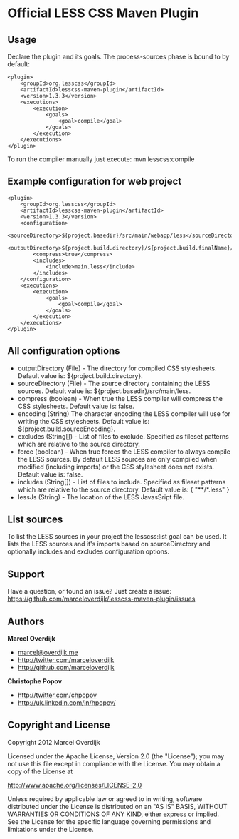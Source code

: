 Official LESS CSS Maven Plugin
==============================


Usage
-----

Declare the plugin and its goals. The process-sources phase is bound to by default:

    <plugin>
        <groupId>org.lesscss</groupId>
        <artifactId>lesscss-maven-plugin</artifactId>
        <version>1.3.3</version>
        <executions>
            <execution>
                <goals>
                    <goal>compile</goal>
                </goals>
            </execution>
        </executions>
    </plugin>

To run the compiler manually just execute: mvn lesscss:compile


Example configuration for web project
-------------------------------------

    <plugin>
        <groupId>org.lesscss</groupId>
        <artifactId>lesscss-maven-plugin</artifactId>
        <version>1.3.3</version>
        <configuration>
            <sourceDirectory>${project.basedir}/src/main/webapp/less</sourceDirectory>
            <outputDirectory>${project.build.directory}/${project.build.finalName}/css</outputDirectory>
            <compress>true</compress>
            <includes>
                <include>main.less</include>
            </includes>
        </configuration>
        <executions>
            <execution>
                <goals>
                    <goal>compile</goal>
                </goals>
            </execution>
        </executions>
    </plugin>


All configuration options
-------------------------

+ outputDirectory (File) - The directory for compiled CSS stylesheets. Default value is: ${project.build.directory}.
+ sourceDirectory (File) - The source directory containing the LESS sources. Default value is: ${project.basedir}/src/main/less.
+ compress (boolean) - When true the LESS compiler will compress the CSS stylesheets. Default value is: false.
+ encoding (String) The character encoding the LESS compiler will use for writing the CSS stylesheets. Default value is: ${project.build.sourceEncoding}.
+ excludes (String[]) - List of files to exclude. Specified as fileset patterns which are relative to the source directory.
+ force (boolean) - When true forces the LESS compiler to always compile the LESS sources. By default LESS sources are only compiled when modified (including imports) or the CSS stylesheet does not exists. Default value is: false.
+ includes (String[]) - List of files to include. Specified as fileset patterns which are relative to the source directory. Default value is: { "**\/*.less" }
+ lessJs (String) - The location of the LESS JavasSript file.


List sources
------------

To list the LESS sources in your project the lesscss:list goal can be used. It lists the LESS sources and it's imports based on sourceDirectory and optionally includes and excludes configuration options.  


Support
-------

Have a question, or found an issue? Just create a issue: https://github.com/marceloverdijk/lesscss-maven-plugin/issues


Authors
-------

**Marcel Overdijk**

+ marcel@overdijk.me
+ http://twitter.com/marceloverdijk
+ http://github.com/marceloverdijk

**Christophe Popov**

+ http://twitter.com/chpopov
+ http://uk.linkedin.com/in/hpopov/


Copyright and License
---------------------

Copyright 2012 Marcel Overdijk

Licensed under the Apache License, Version 2.0 (the "License");
you may not use this file except in compliance with the License.
You may obtain a copy of the License at

   http://www.apache.org/licenses/LICENSE-2.0

Unless required by applicable law or agreed to in writing, software
distributed under the License is distributed on an "AS IS" BASIS,
WITHOUT WARRANTIES OR CONDITIONS OF ANY KIND, either express or implied.
See the License for the specific language governing permissions and
limitations under the License.
